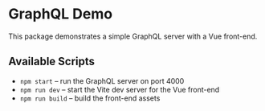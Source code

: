 # GraphQL Demo

This package demonstrates a simple GraphQL server with a Vue front-end.

## Available Scripts

- `npm start` – run the GraphQL server on port 4000
- `npm run dev` – start the Vite dev server for the Vue front-end
- `npm run build` – build the front-end assets
